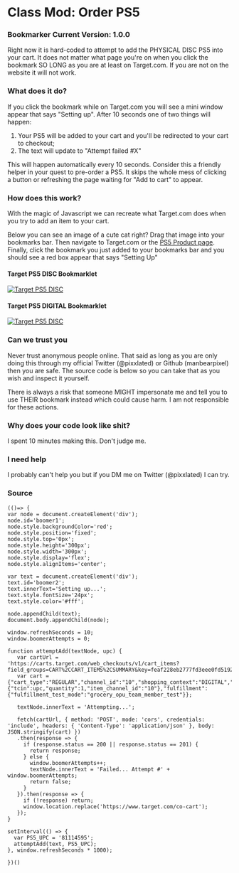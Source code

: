 # Class Mod: Order PS5

### Bookmarker Current Version: 1.0.0
Right now it is hard-coded to attempt to add the PHYSICAL DISC PS5 into your cart. It does not matter what page you're on when you click the bookmark SO LONG as you are at least on Target.com. If you are not on the website it will not work.

### What does it do?
If you click the bookmark while on Target.com you will see a mini window appear that says "Setting up". After 10 seconds one of two things will happen:
  1) Your PS5 will be added to your cart and you'll be redirected to your cart to checkout;
  2) The text will update to "Attempt failed #X"

This will happen automatically every 10 seconds. Consider this a friendly helper in your quest to pre-order a PS5. It skips the whole mess of clicking a button or refreshing the page waiting for "Add to cart" to appear.

### How does this work?
With the magic of Javascript we can recreate what Target.com does when you try to add an item to your cart.

Below you can see an image of a cute cat right? Drag that image into your bookmarks bar. Then navigate to Target.com or the [PS5 Product page](https://www.target.com/p/playstation-5-console/-/A-81114595). Finally, click the bookmark you just added to your bookmarks bar and you should see a red box appear that says "Setting Up"

#### Target PS5 DISC Bookmarklet
[![Target PS5 DISC](https://user-images.githubusercontent.com/6686750/93834445-91f44500-fc41-11ea-8bf7-67acf2f9eda4.png)](javascript:(function()%7B(()%3D%3E%7Bvar%20e%3Ddocument.createElement(%22div%22)%3Be.id%3D%22boomer1%22%2Ce.style.backgroundColor%3D%22red%22%2Ce.style.position%3D%22fixed%22%2Ce.style.top%3D%220px%22%2Ce.style.height%3D%22300px%22%2Ce.style.width%3D%22300px%22%2Ce.style.display%3D%22flex%22%2Ce.style.alignItems%3D%22center%22%3Bvar%20t%3Ddocument.createElement(%22div%22)%3Bt.id%3D%22boomer2%22%2Ct.innerText%3D%22Setting%20up...%22%2Ct.style.fontSize%3D%2224px%22%2Ct.style.color%3D%22%23fff%22%2Ce.appendChild(t)%2Cdocument.body.appendChild(e)%2Cwindow.refreshSeconds%3D10%2Cwindow.boomerAttempts%3D0%2CsetInterval(()%3D%3E%7B!function(e%2Ct)%7Bvar%20n%3D%7Bcart_type%3A%22REGULAR%22%2Cchannel_id%3A%2210%22%2Cshopping_context%3A%22DIGITAL%22%2Ccart_item%3A%7Btcin%3At%2Cquantity%3A1%2Citem_channel_id%3A%2210%22%7D%2Cfulfillment%3A%7Bfulfillment_test_mode%3A%22grocery_opu_team_member_test%22%7D%7D%3Be.innerText%3D%22Attempting...%22%2Cfetch(%22https%3A%2F%2Fcarts.target.com%2Fweb_checkouts%2Fv1%2Fcart_items%3Ffield_groups%3DCART%252CCART_ITEMS%252CSUMMARY%26key%3Dfeaf228eb2777fd3eee0fd5192ae7107d6224b39%22%2C%7Bmethod%3A%22POST%22%2Cmode%3A%22cors%22%2Ccredentials%3A%22include%22%2Cheaders%3A%7B%22Content-Type%22%3A%22application%2Fjson%22%7D%2Cbody%3AJSON.stringify(n)%7D).then(t%3D%3E200%3D%3Dt.status%7C%7C201%3D%3Dt.status%3Ft%3A(window.boomerAttempts%2B%2B%2Ce.innerText%3D%22Failed...%20Attempt%20%23%22%2Bwindow.boomerAttempts%2C!1)).then(e%3D%3E%7Be%26%26window.location.replace(%22https%3A%2F%2Fwww.target.com%2Fco-cart%22)%7D)%7D(t%2C%2281114595%22)%7D%2C1e3*window.refreshSeconds)%7D)()%7D)())

#### Target PS5 DIGITAL Bookmarklet
[![Target PS5 DISC](https://user-images.githubusercontent.com/6686750/93834445-91f44500-fc41-11ea-8bf7-67acf2f9eda4.png)](javascript:(function()%7B(()%3D%3E%7Bvar%20e%3Ddocument.createElement(%22div%22)%3Be.id%3D%22boomer1%22%2Ce.style.backgroundColor%3D%22red%22%2Ce.style.position%3D%22fixed%22%2Ce.style.top%3D%220px%22%2Ce.style.height%3D%22300px%22%2Ce.style.width%3D%22300px%22%2Ce.style.display%3D%22flex%22%2Ce.style.alignItems%3D%22center%22%3Bvar%20t%3Ddocument.createElement(%22div%22)%3Bt.id%3D%22boomer2%22%2Ct.innerText%3D%22Setting%20up...%22%2Ct.style.fontSize%3D%2224px%22%2Ct.style.color%3D%22%23fff%22%2Ce.appendChild(t)%2Cdocument.body.appendChild(e)%2Cwindow.refreshSeconds%3D10%2Cwindow.boomerAttempts%3D0%2CsetInterval(()%3D%3E%7B!function(e%2Ct)%7Bvar%20n%3D%7Bcart_type%3A%22REGULAR%22%2Cchannel_id%3A%2210%22%2Cshopping_context%3A%22DIGITAL%22%2Ccart_item%3A%7Btcin%3At%2Cquantity%3A1%2Citem_channel_id%3A%2210%22%7D%2Cfulfillment%3A%7Bfulfillment_test_mode%3A%22grocery_opu_team_member_test%22%7D%7D%3Be.innerText%3D%22Attempting...%22%2Cfetch(%22https%3A%2F%2Fcarts.target.com%2Fweb_checkouts%2Fv1%2Fcart_items%3Ffield_groups%3DCART%252CCART_ITEMS%252CSUMMARY%26key%3Dfeaf228eb2777fd3eee0fd5192ae7107d6224b39%22%2C%7Bmethod%3A%22POST%22%2Cmode%3A%22cors%22%2Ccredentials%3A%22include%22%2Cheaders%3A%7B%22Content-Type%22%3A%22application%2Fjson%22%7D%2Cbody%3AJSON.stringify(n)%7D).then(t%3D%3E200%3D%3Dt.status%7C%7C201%3D%3Dt.status%3Ft%3A(window.boomerAttempts%2B%2B%2Ce.innerText%3D%22Failed...%20Attempt%20%23%22%2Bwindow.boomerAttempts%2C!1)).then(e%3D%3E%7Be%26%26window.location.replace(%22https%3A%2F%2Fwww.target.com%2Fco-cart%22)%7D)%7D(t%2C%2281114596%22)%7D%2C1e3*window.refreshSeconds)%7D)()%7D)())


### Can we trust you
Never trust anonymous people online. That said as long as you are only doing this through my official Twitter (@pixxlated) or Github (manbearpixel) then you are safe. The source code is below so you can take that as you wish and inspect it yourself.

There is always a risk that someone MIGHT impersonate me and tell you to use THEIR bookmark instead which could cause harm. I am not responsible for these actions.

### Why does your code look like shit?
I spent 10 minutes making this. Don't judge me.

### I need help
I probably can't help you but if you DM me on Twitter (@pixxlated) I can try.


### Source
```
(()=> {
var node = document.createElement('div');
node.id='boomer1';
node.style.backgroundColor='red';
node.style.position='fixed';
node.style.top='0px';
node.style.height='300px';
node.style.width='300px';
node.style.display='flex';
node.style.alignItems='center';

var text = document.createElement('div');
text.id='boomer2';
text.innerText='Setting up...';
text.style.fontSize='24px';
text.style.color='#fff';

node.appendChild(text);
document.body.appendChild(node);

window.refreshSeconds = 10;
window.boomerAttempts = 0;

function attemptAdd(textNode, upc) {
   var cartUrl = 'https://carts.target.com/web_checkouts/v1/cart_items?field_groups=CART%2CCART_ITEMS%2CSUMMARY&key=feaf228eb2777fd3eee0fd5192ae7107d6224b39';
   var cart = {"cart_type":"REGULAR","channel_id":"10","shopping_context":"DIGITAL","cart_item":{"tcin":upc,"quantity":1,"item_channel_id":"10"},"fulfillment":{"fulfillment_test_mode":"grocery_opu_team_member_test"}};
   
   textNode.innerText = 'Attempting...';

   fetch(cartUrl, { method: 'POST', mode: 'cors', credentials: 'include', headers: { 'Content-Type': 'application/json' }, body: JSON.stringify(cart) })
   .then(response => {
     if (response.status == 200 || response.status == 201) {
       return response;
     } else {
       window.boomerAttempts++;
       textNode.innerText = 'Failed... Attempt #' + window.boomerAttempts;
       return false;
     }
   }).then(response => {
     if (!response) return;
     window.location.replace('https://www.target.com/co-cart');
   });
}

setInterval(() => {
  var PS5_UPC = '81114595';
  attemptAdd(text, PS5_UPC);
}, window.refreshSeconds * 1000);

})()
```
